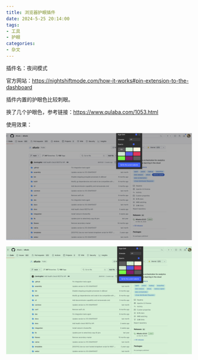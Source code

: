 ```yaml
---
title: 浏览器护眼插件
date: 2024-5-25 20:14:00
tags: 
- 工具
- 护眼
categories:
- 杂文
---
```


插件名：夜间模式

官方网站：https://nightshiftmode.com/how-it-works#pin-extension-to-the-dashboard

插件内置的护眼色比较刺眼。

换了几个护眼色，参考链接：https://www.qulaba.com/1053.html

使用效果：

![灰色](浏览器护眼插件/image.png)

![绿色](浏览器护眼插件/image-1.png)


